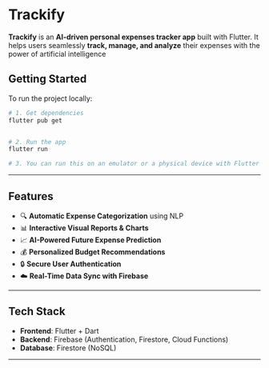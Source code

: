# Trackify

**Trackify** is an **AI-driven personal expenses tracker app** built with Flutter. It helps users seamlessly **track, manage, and analyze** their expenses with the power of artificial intelligence



## Getting Started

To run the project locally:

```bash
# 1. Get dependencies
flutter pub get


# 2. Run the app
flutter run

# 3. You can run this on an emulator or a physical device with Flutter installed.

```

---

## Features

- 🔍 **Automatic Expense Categorization** using NLP
- 📊 **Interactive Visual Reports & Charts**
- 📈 **AI-Powered Future Expense Prediction**
- 💰 **Personalized Budget Recommendations**
- 🔒 **Secure User Authentication**
- ☁️ **Real-Time Data Sync with Firebase**

---

## Tech Stack

- **Frontend**: Flutter + Dart  
- **Backend**: Firebase (Authentication, Firestore, Cloud Functions)  
- **Database**: Firestore (NoSQL)

---




